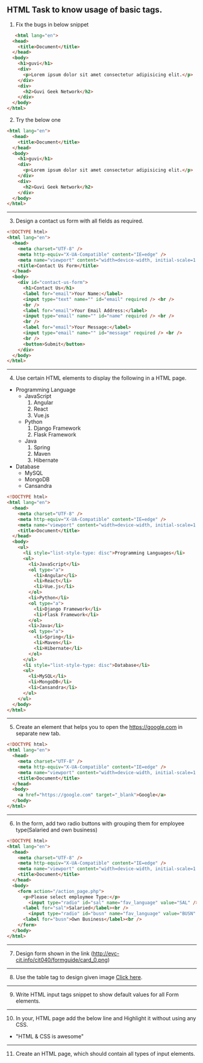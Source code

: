 
## HTML Task to know usage of basic tags.

1. Fix the bugs in below snippet

```HTML
   <html lang="en">
  <head>
    <title>Document</title>
  </head>
  <body>
    <h1>guvi</h1>
    <div>
      <p>Lorem ipsum dolor sit amet consectetur adipisicing elit.</p>
    </div>
    <div>
      <h2>Guvi Geek Network</h2>
    </div>
  </body>
</html>
```
2. Try the below one

```HTML
<html lang="en">
  <head>
    <title>Document</title>
  </head>
  <body>
    <h1>guvi</h1>
    <div>
      <p>Lorem ipsum dolor sit amet consectetur adipisicing elit.</p>
    </div>
    <div>
      <h2>Guvi Geek Network</h2>
    </div>
  </body>
</html>
```

---

3. Design a contact us form with all fields as required.
```HTML
<!DOCTYPE html>
<html lang="en">
  <head>
    <meta charset="UTF-8" />
    <meta http-equiv="X-UA-Compatible" content="IE=edge" />
    <meta name="viewport" content="width=device-width, initial-scale=1.0" />
    <title>Contact Us Form</title>
  </head>
  <body>
    <div id="contact-us-form">
      <h1>Contact Us</h1>
      <label for="email">Your Name:</label>
      <input type="text" name="" id="email" required /> <br />
      <br />
      <label for="email">Your Email Address:</label>
      <input type="email" name="" id="name" required /> <br />
      <br />
      <label for="email">Your Message:</label>
      <input type="email" name="" id="message" required /> <br />
      <br />
      <button>Submit</button>
    </div>
  </body>
</html>
```
---

4. Use certain HTML elements to display the following in a HTML page.

- Programming Language
  - JavaScript
    1. Angular
    2. React
    3. Vue.js
  - Python
    1. Django Framework
    2. Flask Framework
  - Java
    1. Spring
    2. Maven
    3. Hibernate
- Database
  - MySQL
  - MongoDB
  - Cansandra
```HTML
<!DOCTYPE html>
<html lang="en">
  <head>
    <meta charset="UTF-8" />
    <meta http-equiv="X-UA-Compatible" content="IE=edge" />
    <meta name="viewport" content="width=device-width, initial-scale=1.0" />
    <title>Document</title>
  </head>
  <body>
    <ul>
      <li style="list-style-type: disc">Programming Languages</li>
      <ul>
        <li>JavaScript</li>
        <ol type="a">
          <li>Angular</li>
          <li>React</li>
          <li>Vue.js</li>
        </ol>
        <li>Python</li>
        <ol type="a">
          <li>Django Framework</li>
          <li>Flask Framework</li>
        </ol>
        <li>Java</li>
        <ol type="a">
          <li>Spring</li>
          <li>Maven</li>
          <li>Hibernate</li>
        </ol>
      </ul>
      <li style="list-style-type: disc">Database</li>
      <ul>
        <li>MySQL</li>
        <li>MongoDB</li>
        <li>Cansandra</li>
      </ul>
    </ul>
  </body>
</html>
```
---

5. Create an element that helps you to open the https://google.com in separate new tab.
```HTML
<!DOCTYPE html>
<html lang="en">
  <head>
    <meta charset="UTF-8" />
    <meta http-equiv="X-UA-Compatible" content="IE=edge" />
    <meta name="viewport" content="width=device-width, initial-scale=1.0" />
    <title>Document</title>
  </head>
  <body>
    <a href="https://google.com" target="_blank">Google</a>
  </body>
</html>

```
---

6. In the form, add two radio buttons with grouping them for employee type(Salaried and own business)
```HTML
<!DOCTYPE html>
<html lang="en">
  <head>
    <meta charset="UTF-8" />
    <meta http-equiv="X-UA-Compatible" content="IE=edge" />
    <meta name="viewport" content="width=device-width, initial-scale=1.0" />
    <title>Document</title>
  </head>
  <body>
    <form action="/action_page.php">
      <p>Please select employmee Type:</p>
        <input type="radio" id="sal" name="fav_language" value="SAL" />  
      <label for="sal">Salaried</label><br />
        <input type="radio" id="busn" name="fav_language" value="BUSN" />  
      <label for="busn">Own Business</label><br />
    </form>
  </body>
</html>

```
---

7. Design form shown in the link (http://evc-cit.info/cit040/formguide/card_0.png)

---

8. Use the table tag to design given image [Click here](https://www.bapugraphics.com/assets/img/port_upload_dir/table-4.jpg).

---

9. Write HTML input tags snippet to show default values for all Form elements.

---

10. In your, HTML page add the below line and Highlight it without using any CSS.

- "HTML & CSS is awesome"

---

11. Create an HTML page, which should contain all types of input elements.
